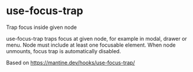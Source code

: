 # use-focus-trap
Trap focus inside given node

use-focus-trap traps focus at given node, for example in modal, drawer or menu. Node must include at least one focusable element. When node unmounts, focus trap is automatically disabled.

Based on https://mantine.dev/hooks/use-focus-trap/